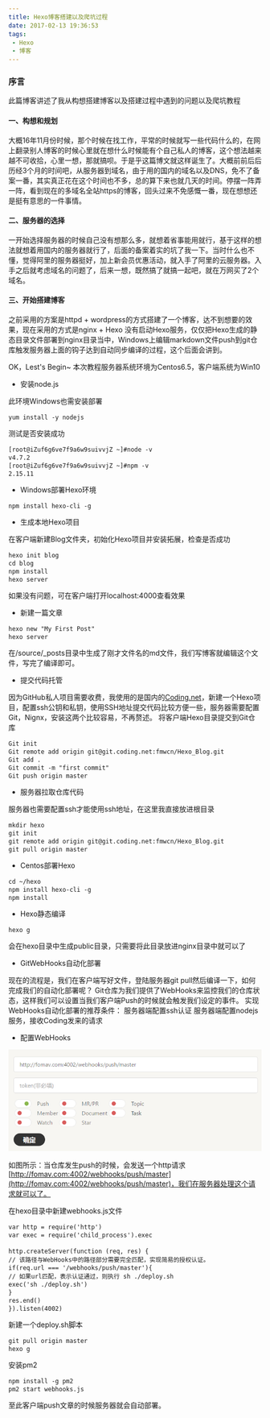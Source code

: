 ```yaml
---
title: Hexo博客搭建以及爬坑过程
date: 2017-02-13 19:36:53
tags:
 - Hexo
 - 博客
---
```


### 序言

此篇博客讲述了我从构想搭建博客以及搭建过程中遇到的问题以及爬坑教程
<!-- more -->

#### 一、构想和规划

大概16年11月份时候，那个时候在找工作，平常的时候就写一些代码什么的，在网上翻录别人博客的时候心里就在想什么时候能有个自己私人的博客，这个想法越来越不可收拾，心里一想，那就搞呗。于是乎这篇博文就这样诞生了。大概前前后后历经3个月的时间吧，从服务器到域名，由于用的国内的域名以及DNS，免不了备案一番，其实真正花在这个时间也不多，总的算下来也就几天的时间。停摆一阵弄一阵，看到现在的多域名全站https的博客，回头过来不免感慨一番，现在想想还是挺有意思的一件事情。

#### 二、服务器的选择

一开始选择服务器的时候自己没有想那么多，就想着省事能用就行，基于这样的想法就想着用国内的服务器就行了，后面的备案着实的坑了我一下。当时什么也不懂，觉得阿里的服务器挺好，加上新会员优惠活动，就入手了阿里的云服务器。入手之后就考虑域名的问题了，后来一想，既然搞了就搞一起吧，就在万网买了2个域名。

#### 三、开始搭建博客

之前采用的方案是httpd + wordpress的方式搭建了一个博客，达不到想要的效果，现在采用的方式是nginx + Hexo 没有启动Hexo服务，仅仅把Hexo生成的静态目录文件部署到nginx目录当中，Windows上编辑markdown文件push到git仓库触发服务器上面的钩子达到自动同步编译的过程，这个后面会讲到。

OK，Lest's Begin~ 本次教程服务器系统环境为Centos6.5，客户端系统为Win10

- 安装node.js

此环境Windows也需安装部署

```
yum install -y nodejs

```

测试是否安装成功
```
[root@iZuf6g6ve7f9a6w9suivvjZ ~]#node -v
v4.7.2
[root@iZuf6g6ve7f9a6w9suivvjZ ~]#npm -v
2.15.11

```

- Windows部署Hexo环境
```
npm install hexo-cli -g

```

- 生成本地Hexo项目

在客户端新建Blog文件夹，初始化Hexo项目并安装拓展，检查是否成功
```
hexo init blog
cd blog
npm install
hexo server
```

如果没有问题，可在客户端打开localhost:4000查看效果

- 新建一篇文章
```
hexo new "My First Post"
hexo server
```

在/source/_posts目录中生成了刚才文件名的md文件，我们写博客就编辑这个文件，写完了编译即可。

- 提交代码托管

因为GitHub私人项目需要收费，我使用的是国内的[Coding.net](https://coding.net)，新建一个Hexo项目，配置ssh公钥和私钥，使用SSH地址提交代码比较方便一些，服务器需要配置Git，Nignx，安装这两个比较容易，不再赘述。
将客户端Hexo目录提交到Git仓库
```
Git init
Git remote add origin git@git.coding.net:fmwcn/Hexo_Blog.git
Git add .
Git commit -m "first commit"
Git push origin master
```

- 服务器拉取仓库代码

服务器也需要配置ssh才能使用ssh地址，在这里我直接放进根目录
```
mkdir hexo
git init
git remote add origin git@git.coding.net:fmwcn/Hexo_Blog.git
git pull origin master
```
- Centos部署Hexo
```
cd ~/hexo
npm install hexo-cli -g
npm install
```
- Hexo静态编译
```
hexo g
```

会在hexo目录中生成public目录，只需要将此目录放进nginx目录中就可以了

- GitWebHooks自动化部署

现在的流程是，我们在客户端写好文件，登陆服务器git pull然后编译一下，如何完成我们的自动化部署呢？
Git仓库为我们提供了WebHooks来监控我们的仓库状态，这样我们可以设置当我们客户端Push的时候就会触发我们设定的事件。
实现WebHooks自动化部署的推荐条件：
服务器端配置ssh认证
服务器端配置nodejs服务，接收Coding发来的请求

- 配置WebHooks

![](https://raw.githubusercontent.com/fmwalways/Hexo_Res/master/20170213211059.png)

如图所示：当仓库发生push的时候，会发送一个http请求[http://fomav.com:4002/webhooks/push/master](http://fomav.com:4002/webhooks/push/master)，我们在服务器处理这个请求就可以了。

在hexo目录中新建webhooks.js文件
```
var http = require('http')
var exec = require('child_process').exec

http.createServer(function (req, res) {
// 该路径与WebHooks中的路径部分需要完全匹配，实现简易的授权认证。
if(req.url === '/webhooks/push/master'){
// 如果url匹配，表示认证通过，则执行 sh ./deploy.sh
exec('sh ./deploy.sh')
}
res.end()
}).listen(4002)

```
新建一个deploy.sh脚本
```
git pull origin master
hexo g
```

安装pm2
```
npm install -g pm2
pm2 start webhooks.js
```

至此客户端push文章的时候服务器就会自动部署。
